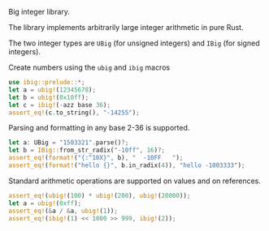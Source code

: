 Big integer library.

The library implements arbitrarily large integer arithmetic in pure Rust.

The two integer types are `UBig` (for unsigned integers) and `IBig` (for signed integers).

Create numbers using the `ubig` and `ibig` macros
```rust
use ibig::prelude::*;
let a = ubig!(12345678);
let b = ubig!(0x10ff);
let c = ibig!(-azz base 36);
assert_eq!(c.to_string(), "-14255");
```

Parsing and formatting in any base 2-36 is supported.
```rust
let a: UBig = "1503321".parse()?;
let b = IBig::from_str_radix("-10ff", 16)?;
assert_eq!(format!("{:^10X}", b), "  -10FF   ");
assert_eq!(format!("hello {}", b.in_radix(4)), "hello -1003333");
```

Standard arithmetic operations are supported on values and on references.
```rust
assert_eq!(ubig!(100) * ubig!(200), ubig!(20000));
let a = ubig!(0xff);
assert_eq!(&a / &a, ubig!(1));
assert_eq!(ibig!(1) << 1000 >> 999, ibig!(2));
```
